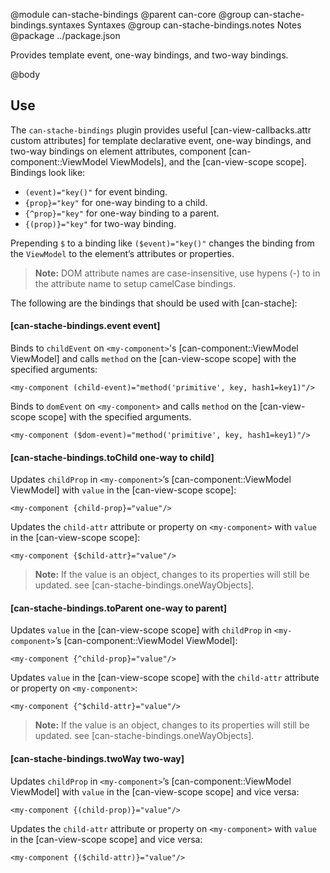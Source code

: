 @module can-stache-bindings
@parent can-core
@group can-stache-bindings.syntaxes Syntaxes
@group can-stache-bindings.notes Notes
@package ../package.json

Provides template event, one-way bindings, and two-way bindings.

@body

## Use

The `can-stache-bindings` plugin provides useful [can-view-callbacks.attr custom attributes] for template declarative event, one-way bindings, and two-way
bindings on element attributes, component [can-component::ViewModel ViewModels], and the [can-view-scope scope]. Bindings look like:


- `(event)="key()"` for event binding.
- `{prop}="key"` for one-way binding to a child.
- `{^prop}="key"` for one-way binding to a parent.
- `{(prop)}="key"` for two-way binding.

Prepending `$` to a binding like `($event)="key()"` changes the binding from the `ViewModel` to the element’s attributes or properties.

> __Note:__ DOM attribute names are case-insensitive, use hypens (-) to in the attribute name to setup camelCase bindings.

The following are the bindings that should be used with [can-stache]:

#### [can-stache-bindings.event event]

Binds to `childEvent` on `<my-component>`'s [can-component::ViewModel ViewModel] and calls
`method` on the [can-view-scope scope] with the specified arguments:

```
<my-component (child-event)="method('primitive', key, hash1=key1)"/>
```

Binds to `domEvent` on `<my-component>` and calls
`method` on the [can-view-scope scope] with the specified arguments.

```
<my-component ($dom-event)="method('primitive', key, hash1=key1)"/>
```

#### [can-stache-bindings.toChild one-way to child]

Updates `childProp` in `<my-component>`’s [can-component::ViewModel ViewModel] with `value` in the [can-view-scope scope]:

```
<my-component {child-prop}="value"/>
```

Updates the `child-attr` attribute or property on `<my-component>` with `value`
in the [can-view-scope scope]:

```
<my-component {$child-attr}="value"/>
```

> __Note:__ If the value is an object, changes to its properties will still be updated. see [can-stache-bindings.oneWayObjects].

#### [can-stache-bindings.toParent one-way to parent]

Updates `value` in the [can-view-scope scope]  with `childProp`
in `<my-component>`’s [can-component::ViewModel ViewModel]:

```
<my-component {^child-prop}="value"/>
```

Updates `value`
in the [can-view-scope scope] with the `child-attr` attribute or property on `<my-component>`:

```
<my-component {^$child-attr}="value"/>
```

> __Note:__ If the value is an object, changes to its properties will still be updated. see [can-stache-bindings.oneWayObjects].

#### [can-stache-bindings.twoWay two-way]

Updates `childProp` in `<my-component>`’s [can-component::ViewModel ViewModel] with `value` in the [can-view-scope scope] and vice versa:

```
<my-component {(child-prop)}="value"/>
```

Updates the `child-attr` attribute or property on `<my-component>` with `value`
in the [can-view-scope scope] and vice versa:

```
<my-component {($child-attr)}="value"/>
```
